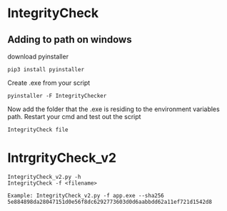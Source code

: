 # IntegrityCheck

## Adding to path on windows

download pyinstaller
```
pip3 install pyinstaller
```

Create .exe from your script
```
pyinstaller -F IntegrityChecker
```

Now add the folder that the .exe is residing to the environment variables path.
Restart your cmd and test out the script
```
IntegrityCheck file
```

# IntrgrityCheck_v2
```
IntegrityCheck_v2.py -h
IntegrityCheck -f <filename>

Example: IntegrityCheck_v2.py -f app.exe --sha256 5e884898da28047151d0e56f8dc6292773603d0d6aabbdd62a11ef721d1542d8
```
